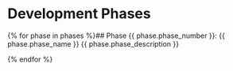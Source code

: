 # Development Phases

{% for phase in phases %}## Phase {{ phase.phase_number }}: {{ phase.phase_name }}
{{ phase.phase_description }}

{% endfor %}